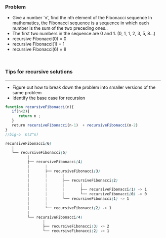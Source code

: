 ### Problem 
- Give a number 'n', find the nth element of the Fibonacci sequence
In mathematics, the Fibonacci sequence is a sequence in which each number is the sum of the two preceding ones..
- The first two numbers in the sequence are 0 and 1. (0, 1, 1, 2, 3, 5, 8...)
- recursive Fibonacci(0) = 0
- recursive Fibonacci(1) = 1
- recursive Fibonacci(6) = 8

﻿

### Tips for recursive solutions
_______________
- Figure out how to break down the problem into smaller versions of the same problem
- Identify the base case for recursion


```js
function recursiveFibonacci(n){
   if(n<2){
      return n ;
   }
   return recursiveFibonacci(n-1)  + recursiveFibonacci(n-2)
}
//big-o  O(2^n)
```


```scss
recursiveFibonacci(6)
   |
   └── recursiveFibonacci(5)
          |
          ├── recursiveFibonacci(4)
          |       |
          |       ├── recursiveFibonacci(3)
          |       |       |
          |       |       ├── recursiveFibonacci(2)
          |       |       |       |
          |       |       |       ├── recursiveFibonacci(1) -> 1
          |       |       |       └── recursiveFibonacci(0) -> 0
          |       |       └── recursiveFibonacci(1) -> 1
          |       |
          |       └── recursiveFibonacci(2) -> 1
          |
          └── recursiveFibonacci(4)
                 |
                 ├── recursiveFibonacci(3) -> 2
                 └── recursiveFibonacci(2) -> 1

```


